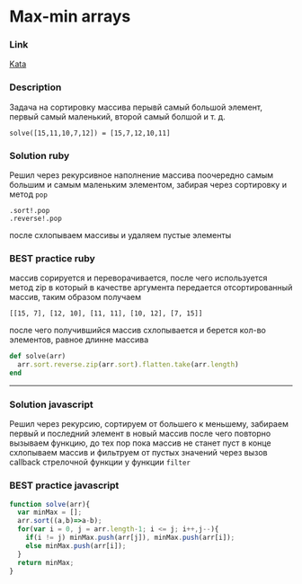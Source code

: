 # Max-min arrays

### Link
[Kata](https://www.codewars.com/kata/5a090c4e697598d0b9000004)

### Description
Задача на сортировку массива
перывй самый большой элемент, первый самый маленький, второй самый болшой и т. д.

    solve([15,11,10,7,12]) = [15,7,12,10,11]
    
### Solution ruby
Решил через рекурсивное наполнение массива поочередно самым большим и самым маленьким элементом,
забирая через сортировку и метод `pop`

    .sort!.pop
    .reverse!.pop

после схлопываем массивы и удаляем пустые элементы
### BEST practice ruby
массив сорируется и переворачивается, после чего используется метод zip
в который в качестве аргумента передается отсортированный массив, таким образом получаем
    
    [[15, 7], [12, 10], [11, 11], [10, 12], [7, 15]]

после чего получившийся массив схлопывается и берется кол-во элементов, равное длинне массива

```ruby
def solve(arr)
  arr.sort.reverse.zip(arr.sort).flatten.take(arr.length)
end
```
---

### Solution javascript
Решил через рекурсию, сортируем от большего к меньшему, забираем первый и последний элемент в новый массив
после чего повторно вызываем функцию, до тех пор пока массив не станет пуст
в конце схлопываем массив и фильтруем от пустых значений через вызов callback стрелочной функции у функции `filter`

### BEST practice javascript

```javascript
function solve(arr){
  var minMax = [];
  arr.sort((a,b)=>a-b);
  for(var i = 0, j = arr.length-1; i <= j; i++,j--){
    if(i != j) minMax.push(arr[j]), minMax.push(arr[i]);
    else minMax.push(arr[i]);
  }
  return minMax;
}
```